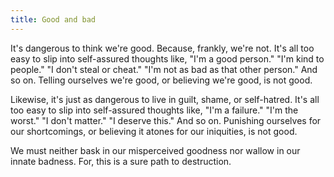 ```yaml
---
title: Good and bad
---
```


It's dangerous to think we're good. Because, frankly, we're not. It's all too easy to slip into self-assured thoughts like, "I'm a good person." "I'm kind to people." "I don't steal or cheat." "I'm not as bad as that other person." And so on. Telling ourselves we're good, or believing we're good, is not good.

Likewise, it's just as dangerous to live in guilt, shame, or self-hatred. It's all too easy to slip into self-assured thoughts like, "I'm a failure." "I'm the worst." "I don't matter." "I deserve this." And so on. Punishing ourselves for our shortcomings, or believing it atones for our iniquities, is not good.

We must neither bask in our misperceived goodness nor wallow in our innate badness. For, this is a sure path to destruction.
